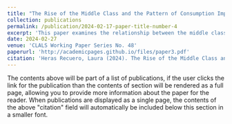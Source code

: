 ```yaml
---
title: "The Rise of the Middle Class and the Pattern of Consumption Imports in Latin America"
collection: publications
permalink: /publication/2024-02-17-paper-title-number-4
excerpt: 'This paper examines the relationship between the middle class and the pattern of consumption imports in fifteen Latin American economies over the period 1996-2019, which includes the latest commodity boom. The consumption patterns of the middle class, which are likely to be different from those of lower classes, could be reflected in imports in the case of countries with little diversified productive structures, such as those of Latin America. In the context of highly unequal countries, the middle class might also try to emulate the consumption basket of upper income groups. My results show that the middle class has become the main income group driving both aggregate consumption imports and imports disaggregated by product type, including luxury imports. The estimated coefficients are particularly large for the lower-middle class and in the period of the commodity boom, when this income group expanded most rapidly. The finding that the middle class is the main income group driving imports over the period analyzed is robust to different definitions of the middle class, a different way of treating cross-sectional dependence, and a reduced sample excluding Mexico.'
date: 2024-02-27
venue: 'CLALS Working Paper Series No. 48'
paperurl: 'http://academicpages.github.io/files/paper3.pdf'
citation: 'Heras Recuero, Laura (2024). The Rise of the Middle Class and the Pattern of Consumption Imports in Latin America. CLALS Working Paper Series No. 48. http://dx.doi.org/10.2139/ssrn.4741057'
---
```


The contents above will be part of a list of publications, if the user clicks the link for the publication than the contents of section will be rendered as a full page, allowing you to provide more information about the paper for the reader. When publications are displayed as a single page, the contents of the above "citation" field will automatically be included below this section in a smaller font.
